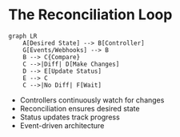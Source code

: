 # The Reconciliation Loop

```mermaid
graph LR
    A[Desired State] --> B[Controller]
    G[Events/Webhooks] --> B
    B --> C{Compare}
    C -->|Diff| D[Make Changes]
    D --> E[Update Status]
    E --> C
    C -->|No Diff| F[Wait]
```

<v-clicks>

- Controllers continuously watch for changes
- Reconciliation ensures desired state
- Status updates track progress
- Event-driven architecture

</v-clicks>
